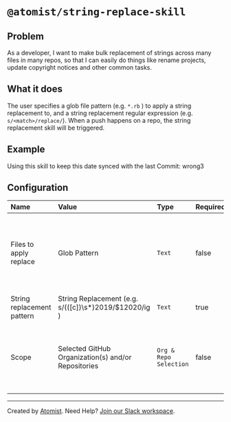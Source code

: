 # `@atomist/string-replace-skill`

## Problem

As a developer, I want to make bulk replacement of strings across many files in many repos, so that I can easily do things like rename projects, update copyright notices and other common tasks.

## What it does

The user specifies a glob file pattern (e.g. `*.rb` ) to apply a string replacement to, and a string replacement regular expression (e.g. `s/<match>/replace/`). When a push happens on a repo, the string replacement skill will be triggered.

## Example

Using this skill to keep this date synced with the last Commit:  wrong3

## Configuration

| Name                   | Value        | Type   | Required | Notes |
| :---                   | :----        | :----  | :---  | :------ | 
| Files to apply replace | Glob Pattern | `Text` | false | By default, if no glob pattern provided, the string replacement will run on all files in the repo |
| String replacement pattern | String Replacement (e.g. s/(([c]\)\s*)2019/$12020/ig ) | `Text` | true |  |
| Scope | Selected GitHub Organization(s) and/or Repositories | `Org & Repo Selection` | false | By default, scope will include all organizations and repos available in the workspace  |

---

Created by [Atomist][atomist].
Need Help?  [Join our Slack workspace][slack].

[atomist]: https://atomist.com/ (Atomist - How Teams Deliver Software)
[slack]: https://join.atomist.com/ (Atomist Community Slack) 
